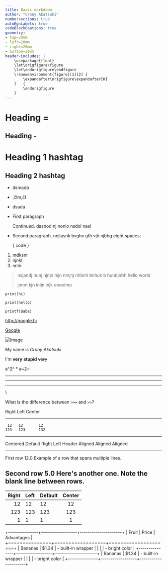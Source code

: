 ```yaml
---
title: Basic markdown
author: "Crony Akatsuki"
numbersections: true
autoEgnLabels: true
codeBlockCaptions: true
geometry:
- top=30mm
- left=20mm
- right=20mm
- bottom=30mm
header-includes: |
    \usepackage{float}
    \let\origfigure\figure
    \let\endorigfigure\endfigure
    \renewenvironment{figure}[1][2] {
        \expandafter\origfigure\expandafter[H]
    }   {
        \endorigfigure
    }
---
```


Heading =
=

Heading -
-

# Heading 1 hashtag

## Heading 2 hashtag

- dsmadp
+ ,člm,čl

* dsada

* First paragraph

  Continued. dasnod nj nonlo nsdol nasl

* Second paragraph. ndjlasnk  bvghv gfh vjh njbhg
  eight spaces:

    { code }

1. mdksm
1. njnkl
1. nnln

> nsjandj nunj njnjn nijn nmjnj nhbnh bnhuk b hunbjnbh 
hello world
>
> jonm kjn inijn injk onoolmo 

    print(hi)

~~~
print(hello)
~~~

```
printf(Baba)
```

<http://google.hr>

[Google](http://google.hr)

![Image](/home/ivica/Pictures/logo.jpg)

My name is *Crony* _Akatsuki_

I'm **very** __stupid__ ~~very~~

a^2^ * a~2~

***

---

___
\

What is the difference between `>>=` and `>>`?

Right   Left    Center
------- ------ ----------
     12   12       12
    123   123      132


---------------------------------------------------------------
 Centered   Default           Right Left
  Header    Aligned         Aligned Aligned
----------- ------- --------------- ---------------------------
  First       row              12.0 Example of a row that
                                    spans multiple lines.

 Second       row               5.0 Here's another one. Note
                                    the blank line between
                                    rows.
---------------------------------------------------------------

| Right | Left | Default | Center |
|------:|:-----|---------|:------:|
| 12    | 12   |   12    | 12     |
| 123   | 123  |  123    |  123   |
| 1     |   1  |   1     |   1    |

+---------------+------------------+---------------------+
| Fruit         | Price            | Advantages          |
+===============+==================+=====================+
| Bananas       | $1.34            | - built-in wrapper  |
|               |                  | - bright color      |
+---------------+------------------+---------------------+
| Bananas       | $1.34            | - built-in wrapper  |
|               |                  | - bright color      |
+---------------+------------------+---------------------+


